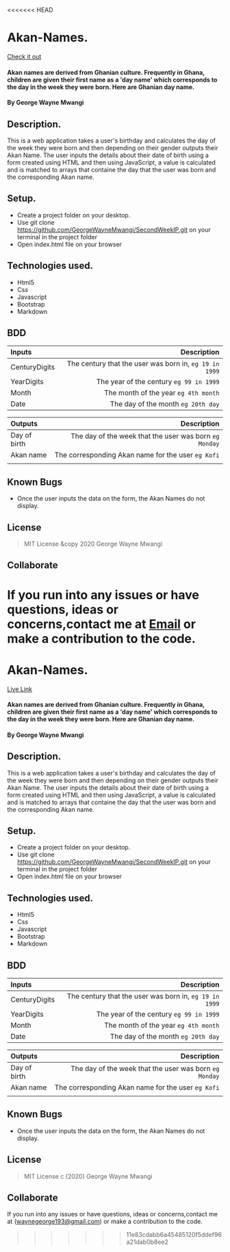 <<<<<<< HEAD
# Akan-Names.
[Check it out](https://GeorgeWayneMwangi.github.io/SecondWeekIP/)
#### Akan names are derived from Ghanian culture. Frequently in Ghana, children are given their first name as a 'day name' which corresponds to the day in the week they were born. Here are Ghanian day name.
#### By George Wayne Mwangi
## Description.
This is a web application takes a user's birthday and calculates the day of the week they were born and then depending on their gender outputs their Akan Name. The user inputs the details about their date of birth using a form created using HTML and then using JavaScript, a value  is calculated and is matched to arrays that containe the day that the user was born and the corresponding Akan name.



 ## Setup.
 * Create a project folder on your desktop.
* Use git clone https://github.com/GeorgeWayneMwangi/SecondWeekIP.git on your terminal in the project folder
* Open index.html file on your browser

## Technologies used.
  * Html5
  * Css
  * Javascript
  * Bootstrap
  * Markdown
  
## BDD
| Inputs |  Description |
| :---         |          ---: |
| CenturyDigits   | The century that the user was born in, ``eg 19 in 1999``|
| YearDigits     | The year of the century ``eg 99 in 1999``   |
| Month     | The month of the year ``eg 4th month``     |
| Date     |  The day of the month ``eg 20th day`` |


| Outputs |  Description |
| :---         |          ---: |
| Day of birth  | The day of the week that the user was born ``eg Monday`` |
| Akan name    |  The corresponding Akan name for the user ``eg Kofi``    |
|     |      |


## Known Bugs
* Once the user inputs the data on the form, the Akan Names do not display.


## License
> MIT License &copy 2020 George Wayne Mwangi 

## Collaborate
If you run into any issues or have questions, ideas or concerns,contact me at [Email](waynegeorge193@gmail.com)  or make a contribution to the code.
=======
# Akan-Names.
[Live Link](https://GeorgeWayneMwangi.github.io/SecondWeekIP/)
#### Akan names are derived from Ghanian culture. Frequently in Ghana, children are given their first name as a 'day name' which corresponds to the day in the week they were born. Here are Ghanian day name.
#### By George Wayne Mwangi
## Description.
This is a web application takes a user's birthday and calculates the day of the week they were born and then depending on their gender outputs their Akan Name. The user inputs the details about their date of birth using a form created using HTML and then using JavaScript, a value  is calculated and is matched to arrays that containe the day that the user was born and the corresponding Akan name.



 ## Setup.
 * Create a project folder on your desktop.
* Use git clone https://github.com/GeorgeWayneMwangi/SecondWeekIP.git on your terminal in the project folder
* Open index.html file on your browser

## Technologies used.
  * Html5
  * Css
  * Javascript
  * Bootstrap
  * Markdown
  
## BDD
| Inputs |  Description |
| :---         |          ---: |
| CenturyDigits   | The century that the user was born in, ``eg 19 in 1999``|
| YearDigits     | The year of the century ``eg 99 in 1999``   |
| Month     | The month of the year ``eg 4th month``     |
| Date     |  The day of the month ``eg 20th day`` |


| Outputs |  Description |
| :---         |          ---: |
| Day of birth  | The day of the week that the user was born ``eg Monday`` |
| Akan name    |  The corresponding Akan name for the user ``eg Kofi``    |
|     |      |


## Known Bugs
* Once the user inputs the data on the form, the Akan Names do not display.


## License
> MIT License c (2020) George Wayne Mwangi 

## Collaborate
If you run into any issues or have questions, ideas or concerns,contact me at (waynegeorge193@gmail.com)  or make a contribution to the code.
>>>>>>> 11e83cdabb6a45485120f5ddef96a21dab0b8ee2
